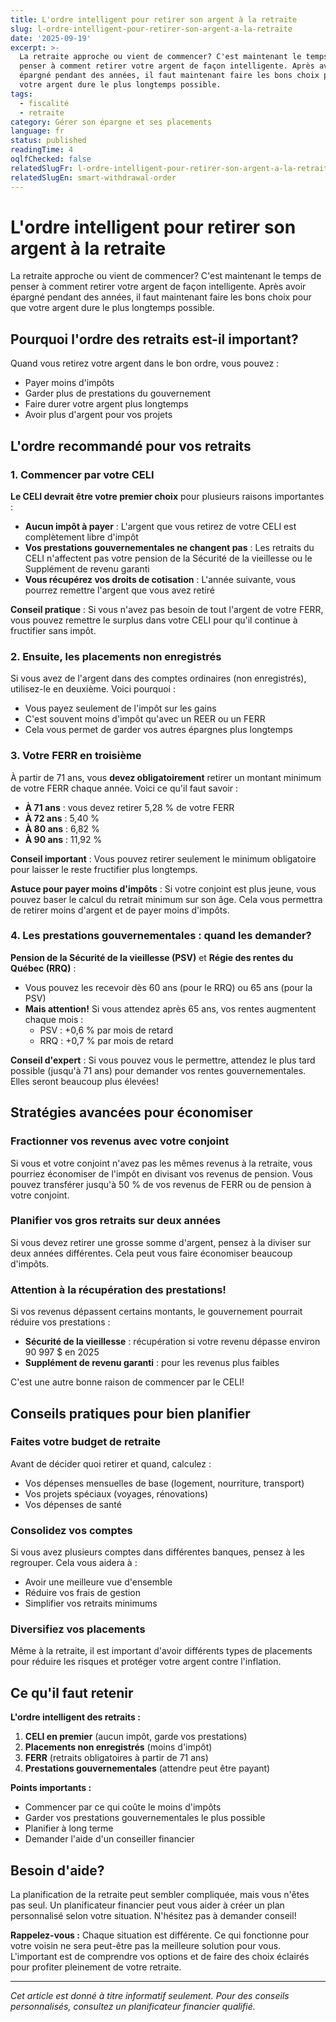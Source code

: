 ```yaml
---
title: L'ordre intelligent pour retirer son argent à la retraite
slug: l-ordre-intelligent-pour-retirer-son-argent-a-la-retraite
date: '2025-09-19'
excerpt: >-
  La retraite approche ou vient de commencer? C'est maintenant le temps de
  penser à comment retirer votre argent de façon intelligente. Après avoir
  épargné pendant des années, il faut maintenant faire les bons choix pour que
  votre argent dure le plus longtemps possible.
tags:
  - fiscalité
  - retraite
category: Gérer son épargne et ses placements
language: fr
status: published
readingTime: 4
oqlfChecked: false
relatedSlugFr: l-ordre-intelligent-pour-retirer-son-argent-a-la-retraite
relatedSlugEn: smart-withdrawal-order
---
```

# L'ordre intelligent pour retirer son argent à la retraite

La retraite approche ou vient de commencer? C'est maintenant le temps de penser à comment retirer votre argent de façon intelligente. Après avoir épargné pendant des années, il faut maintenant faire les bons choix pour que votre argent dure le plus longtemps possible.

## Pourquoi l'ordre des retraits est-il important?

Quand vous retirez votre argent dans le bon ordre, vous pouvez :
- Payer moins d'impôts
- Garder plus de prestations du gouvernement
- Faire durer votre argent plus longtemps
- Avoir plus d'argent pour vos projets

## L'ordre recommandé pour vos retraits

### 1. Commencer par votre CELI

**Le CELI devrait être votre premier choix** pour plusieurs raisons importantes :

- **Aucun impôt à payer** : L'argent que vous retirez de votre CELI est complètement libre d'impôt
- **Vos prestations gouvernementales ne changent pas** : Les retraits du CELI n'affectent pas votre pension de la Sécurité de la vieillesse ou le Supplément de revenu garanti
- **Vous récupérez vos droits de cotisation** : L'année suivante, vous pourrez remettre l'argent que vous avez retiré

**Conseil pratique** : Si vous n'avez pas besoin de tout l'argent de votre FERR, vous pouvez remettre le surplus dans votre CELI pour qu'il continue à fructifier sans impôt.

### 2. Ensuite, les placements non enregistrés

Si vous avez de l'argent dans des comptes ordinaires (non enregistrés), utilisez-le en deuxième. Voici pourquoi :

- Vous payez seulement de l'impôt sur les gains
- C'est souvent moins d'impôt qu'avec un REER ou un FERR
- Cela vous permet de garder vos autres épargnes plus longtemps

### 3. Votre FERR en troisième

À partir de 71 ans, vous **devez obligatoirement** retirer un montant minimum de votre FERR chaque année. Voici ce qu'il faut savoir :

- **À 71 ans** : vous devez retirer 5,28 % de votre FERR
- **À 72 ans** : 5,40 %
- **À 80 ans** : 6,82 %
- **À 90 ans** : 11,92 %

**Conseil important** : Vous pouvez retirer seulement le minimum obligatoire pour laisser le reste fructifier plus longtemps.

**Astuce pour payer moins d'impôts** : Si votre conjoint est plus jeune, vous pouvez baser le calcul du retrait minimum sur son âge. Cela vous permettra de retirer moins d'argent et de payer moins d'impôts.

### 4. Les prestations gouvernementales : quand les demander?

**Pension de la Sécurité de la vieillesse (PSV)** et **Régie des rentes du Québec (RRQ)** :

- Vous pouvez les recevoir dès 60 ans (pour le RRQ) ou 65 ans (pour la PSV)
- **Mais attention!** Si vous attendez après 65 ans, vos rentes augmentent chaque mois :
  - PSV : +0,6 % par mois de retard
  - RRQ : +0,7 % par mois de retard

**Conseil d'expert** : Si vous pouvez vous le permettre, attendez le plus tard possible (jusqu'à 71 ans) pour demander vos rentes gouvernementales. Elles seront beaucoup plus élevées!

## Stratégies avancées pour économiser

### Fractionner vos revenus avec votre conjoint

Si vous et votre conjoint n'avez pas les mêmes revenus à la retraite, vous pourriez économiser de l'impôt en divisant vos revenus de pension. Vous pouvez transférer jusqu'à 50 % de vos revenus de FERR ou de pension à votre conjoint.

### Planifier vos gros retraits sur deux années

Si vous devez retirer une grosse somme d'argent, pensez à la diviser sur deux années différentes. Cela peut vous faire économiser beaucoup d'impôts.

### Attention à la récupération des prestations!

Si vos revenus dépassent certains montants, le gouvernement pourrait réduire vos prestations :
- **Sécurité de la vieillesse** : récupération si votre revenu dépasse environ 90 997 $ en 2025
- **Supplément de revenu garanti** : pour les revenus plus faibles

C'est une autre bonne raison de commencer par le CELI!

## Conseils pratiques pour bien planifier

### Faites votre budget de retraite

Avant de décider quoi retirer et quand, calculez :
- Vos dépenses mensuelles de base (logement, nourriture, transport)
- Vos projets spéciaux (voyages, rénovations)
- Vos dépenses de santé

### Consolidez vos comptes

Si vous avez plusieurs comptes dans différentes banques, pensez à les regrouper. Cela vous aidera à :
- Avoir une meilleure vue d'ensemble
- Réduire vos frais de gestion
- Simplifier vos retraits minimums

### Diversifiez vos placements

Même à la retraite, il est important d'avoir différents types de placements pour réduire les risques et protéger votre argent contre l'inflation.

## Ce qu'il faut retenir

**L'ordre intelligent des retraits :**
1. **CELI en premier** (aucun impôt, garde vos prestations)
2. **Placements non enregistrés** (moins d'impôt)
3. **FERR** (retraits obligatoires à partir de 71 ans)
4. **Prestations gouvernementales** (attendre peut être payant)

**Points importants :**
- Commencer par ce qui coûte le moins d'impôts
- Garder vos prestations gouvernementales le plus possible
- Planifier à long terme
- Demander l'aide d'un conseiller financier

## Besoin d'aide?

La planification de la retraite peut sembler compliquée, mais vous n'êtes pas seul. Un planificateur financier peut vous aider à créer un plan personnalisé selon votre situation. N'hésitez pas à demander conseil!

**Rappelez-vous :** Chaque situation est différente. Ce qui fonctionne pour votre voisin ne sera peut-être pas la meilleure solution pour vous. L'important est de comprendre vos options et de faire des choix éclairés pour profiter pleinement de votre retraite.

---

*Cet article est donné à titre informatif seulement. Pour des conseils personnalisés, consultez un planificateur financier qualifié.*
